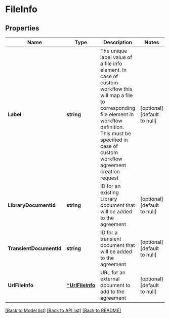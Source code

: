 # FileInfo

## Properties
Name | Type | Description | Notes
------------ | ------------- | ------------- | -------------
**Label** | **string** | The unique label value of a file info element. In case of custom workflow this will map a file to corresponding file element in workflow definition. This must be specified in case of custom workflow agreement creation request  | [optional] [default to null]
**LibraryDocumentId** | **string** | ID for an existing Library document that will be added to the agreement | [optional] [default to null]
**TransientDocumentId** | **string** | ID for a transient document that will be added to the agreement | [optional] [default to null]
**UrlFileInfo** | [***UrlFileInfo**](URLFileInfo.md) | URL for an external document to add to the agreement | [optional] [default to null]

[[Back to Model list]](../README.md#documentation-for-models) [[Back to API list]](../README.md#documentation-for-api-endpoints) [[Back to README]](../README.md)


